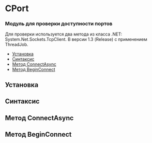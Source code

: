 # CPort

### Модуль для проверки доступности портов

Для проверки используется два метода из класса .NET: System.Net.Sockets.TcpClient. В версии 1.3 (Release) с применением ThreadJob.

- [Установка](#Установка)
- [Синтаксис](#Синтаксис)
- [Метод ConnectAsync](#Метод-ConnectAsync)
- [Метод BeginConnect](#Метод-BeginConnect)

## Установка

## Синтаксис

## Метод ConnectAsync

## Метод BeginConnect
